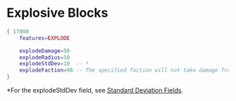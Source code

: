 # Explosive Blocks

```lua
{ 17000
    features=EXPLODE

    explodeDamage=50
    explodeRadius=50
    explodeStdDev=10  -- *
    explodeFaction=98 -- The specified faction will not take damage from the explosion.
}
```

*For the explodeStdDev field, see [Standard Deviation Fields](./standard_deviation_fields.md).
